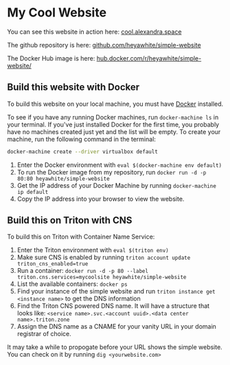 # My Cool Website

You can see this website in action here: [cool.alexandra.space](http://cool.alexandra.space)

The github repository is here: [github.com/heyawhite/simple-website](https://github.com/heyawhite/simple-website)

The Docker Hub image is here: [hub.docker.com/r/heyawhite/simple-website/](https://hub.docker.com/r/heyawhite/simple-website/)

## Build this website with Docker

To build this website on your local machine, you must have [Docker](http://docker.com) installed.

To see if you have any running Docker machines, run `docker-machine ls` in your terminal. If you've just installed Docker for the first time, you probably have no machines created just yet and the list will be empty. To create your machine, run the following command in the terminal:

```sh
docker-machine create --driver virtualbox default
```

1. Enter the Docker environment with `eval $(docker-machine env default)`
1. To run the Docker image from my repository, run `docker run -d -p 80:80 heyawhite/simple-website`
1. Get the IP address of your Docker Machine by running `docker-machine ip default`
1. Copy the IP address into your browser to view the website.

## Build this on Triton with CNS
To build this on Triton with Container Name Service:

1. Enter the Triton environment with `eval $(triton env)`
1. Make sure CNS is enabled by running `triton account update triton_cns_enabled=true`
1. Run a container: `docker run -d -p 80 --label triton.cns.services=mycoolsite heyawhite/simple-website`
1. List the available containers: `docker ps`
1. Find your instance of the simple website and run `triton instance get <instance name>` to get the DNS information
1. Find the Triton CNS powered DNS name. It will have a structure that looks like: `<service name>.svc.<account uuid>.<data center name>.triton.zone`
1. Assign the DNS name as a CNAME for your vanity URL in your domain registrar of choice.

It may take a while to propogate before your URL shows the simple website. You can check on it by running `dig <yourwebsite.com>`


